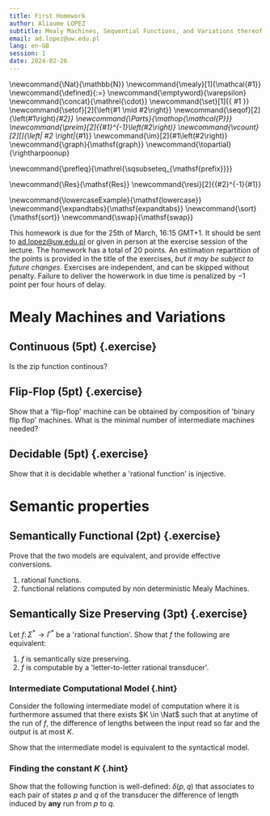 ```yaml
---
title: First Homework
author: Aliaume LOPEZ
subtitle: Mealy Machines, Sequential Functions, and Variations thereof
email: ad.lopez@uw.edu.pl
lang: en-GB
session: 1
date: 2024-02-26
---
```


\newcommand{\Nat}{\mathbb{N}}
\newcommand{\mealy}[1]{\mathcal{#1}}
\newcommand{\defined}{:=}
\newcommand{\emptyword}{\varepsilon}
\newcommand{\concat}{\mathrel{\cdot}}
\newcommand{\set}[1]{\{ #1 \}}
\newcommand{\setof}[2]{\left\{#1 \mid #2\right\}}
\newcommand{\seqof}[2]{\left(#1\right)_{#2}}
\newcommand{\Parts}{\mathop{\mathcal{P}}}
\newcommand{\preim}[2]{{#1}^{-1}\left(#2\right)}
\newcommand{\vcount}[2][]{\left| #2 \right|_{#1}}
\newcommand{\im}[2]{#1\left(#2\right)}
\newcommand{\graph}{\mathsf{graph}}
\newcommand{\topartial}{\rightharpoonup}

\newcommand{\prefleq}{\mathrel{\sqsubseteq_{\mathsf{prefix}}}}


\newcommand{\Res}{\mathsf{Res}}
\newcommand{\resi}[2]{{#2}^{-1}{#1}}

\newcommand{\lowercaseExample}{\mathsf{lowercase}}
\newcommand{\expandtabs}{\mathsf{expandtabs}}
\newcommand{\sort}{\mathsf{sort}}
\newcommand{\swap}{\mathsf{swap}}


This homework is due for the 25th of March, 16:15 GMT+1. It should be sent to
<ad.lopez@uw.edu.pl> or given in person at the exercise session of the lecture.
The homework has a total of 20 points. An estimation repartition of the points
is provided in the title of the exercises, *but it may be subject to future
changes*. Exercises are independent, and can be skipped without penalty.
Failure to deliver the howerwork in due time is penalized by $-1$ point per
four hours of delay.

# Mealy Machines and Variations

## Continuous (5pt) {.exercise}

Is the zip function continous?

## Flip-Flop (5pt) {.exercise}

Show that a 'flip-flop' machine can be obtained by composition of 'binary flip
flop' machines. What is the minimal number of intermediate machines needed?

## Decidable (5pt) {.exercise}

Show that it is decidable whether a 'rational function' is injective.

# Semantic properties

## Semantically Functional (2pt) {.exercise}

Prove that the two models are equivalent, and provide effective
conversions.

1. rational functions.
2. functional relations computed by non deterministic Mealy Machines.

## Semantically Size Preserving (3pt) {.exercise}

Let $f \colon \Sigma^* \to \Gamma^*$ be a 'rational function'. Show that $f$ the following
are equivalent:

1. $f$ is semantically size preserving.
2. $f$ is computable by a 'letter-to-letter rational transducer'.


### Intermediate Computational Model {.hint}

Consider the following intermediate model of computation where it is
furthermore assumed that there exists $K \in \Nat$ such that at anytime of the
run of $f$, the difference of lengths between the input read so far and the
output is at most $K$.

Show that the intermediate model is equivalent to the syntactical model.

### Finding the constant $K$ {.hint}

Show that the following function is well-defined: $\delta(p,q)$ that associates
to each pair of states $p$ and $q$ of the transducer the difference of length
induced by **any** run from $p$ to $q$.
